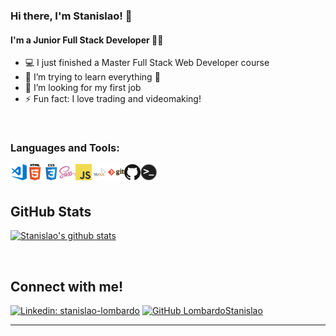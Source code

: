 

### Hi there, I'm Stanislao! 👋


<h4> I'm a Junior Full Stack Developer 👨‍💻 </h4>

- 💻 I just finished a Master Full Stack Web Developer course
- 🌱 I’m trying to learn everything 🤣
- 💪 I’m looking for my first job 
- ⚡ Fun fact: I love trading and videomaking!


<br />

### Languages and Tools:

[<img align="left" alt="Visual Studio Code" width="26px" src="https://raw.githubusercontent.com/github/explore/80688e429a7d4ef2fca1e82350fe8e3517d3494d/topics/visual-studio-code/visual-studio-code.png" />][webdevplaylist]
[<img align="left" alt="HTML5" width="26px" src="https://raw.githubusercontent.com/github/explore/80688e429a7d4ef2fca1e82350fe8e3517d3494d/topics/html/html.png" />][webdevplaylist]
[<img align="left" alt="CSS3" width="26px" src="https://raw.githubusercontent.com/github/explore/80688e429a7d4ef2fca1e82350fe8e3517d3494d/topics/css/css.png" />][cssplaylist]
[<img align="left" alt="Sass" width="26px" src="https://raw.githubusercontent.com/github/explore/80688e429a7d4ef2fca1e82350fe8e3517d3494d/topics/sass/sass.png" />][cssplaylist]
[<img align="left" alt="JavaScript" width="26px" src="https://raw.githubusercontent.com/github/explore/80688e429a7d4ef2fca1e82350fe8e3517d3494d/topics/javascript/javascript.png" />][jsplaylist]
[<img align="left" alt="MySQL" width="26px" src="https://raw.githubusercontent.com/github/explore/80688e429a7d4ef2fca1e82350fe8e3517d3494d/topics/mysql/mysql.png" />][webdevplaylist]
[<img align="left" alt="Git" width="26px" src="https://raw.githubusercontent.com/github/explore/80688e429a7d4ef2fca1e82350fe8e3517d3494d/topics/git/git.png" />][webdevplaylist]
[<img align="left" alt="GitHub" width="26px" src="https://raw.githubusercontent.com/github/explore/78df643247d429f6cc873026c0622819ad797942/topics/github/github.png" />][webdevplaylist]
[<img align="left" alt="Terminal" width="26px" src="https://raw.githubusercontent.com/github/explore/80688e429a7d4ef2fca1e82350fe8e3517d3494d/topics/terminal/terminal.png" />][webdevplaylist]

<br />
<br />


## GitHub Stats

[![Stanislao's github stats](https://github-readme-stats.vercel.app/api?username=LombardoStanislao&show_icons=true&theme=nightowl)](https://github.com/LombardoStanislao/github-readme-stats)

<br />

## Connect with me!

[![Linkedin: stanislao-lombardo](https://img.shields.io/badge/stanislaolombardo-blue?style=flat-square&logo=Linkedin&logoColor=white&link=https://www.linkedin.com/in/stanislao-lombardo/)](https://www.linkedin.com/in/stanislao-lombardo/)
[![GitHub LombardoStanislao](https://img.shields.io/github/followers/LombardoStanislao?label=follow&style=social)](https://github.com/LombardoStanislao)

---

[instagram]: https://www.instagram.com/bettercallsten/
[linkedin]: https://www.linkedin.com/in/stanislao-lombardo/
[webdevplaylist]: https://www.youtube.com/playlist?list=PLkwxH9e_vrAJ0WbEsFA9W3I1W-g_BTsbt
[jsplaylist]: https://www.youtube.com/playlist?list=PLkwxH9e_vrALRJKu7wfXby3MKeflhTu6B
[cssplaylist]: https://www.youtube.com/playlist?list=PLkwxH9e_vrALSdvZuEh6gqQdmDoDIoqz4
